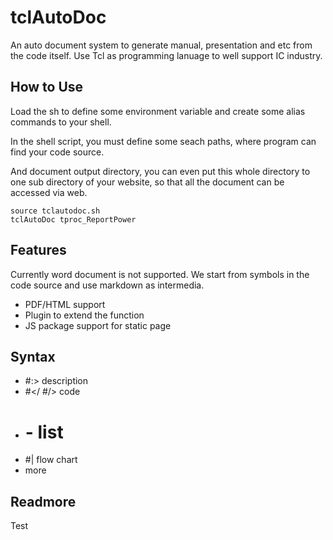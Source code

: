# tclAutoDoc
An auto document system to generate manual, presentation and etc from the code itself.
Use Tcl as programming lanuage to well support IC industry.

## How to Use
Load the sh to define some environment variable and create some alias commands to your shell.

In the shell script, you must define some seach paths, where program can find your code source.

And document output directory, you can even put this whole directory to one sub directory of your website, so that all the document can be accessed via web.

    source tclautodoc.sh
    tclAutoDoc tproc_ReportPower

## Features
Currently word document is not supported. We start from symbols in the code source and use markdown as intermedia.
  - PDF/HTML support
  - Plugin to extend the function
  - JS package support for static page

## Syntax
 - #:> description
 - #</ #/> code
 - # - list
 - #| flow chart
 - more

## Readmore
Test